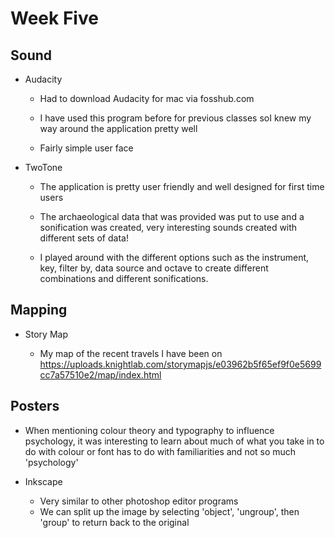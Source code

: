 # Week Five

## Sound

- Audacity

  - Had to download Audacity for mac via fosshub.com

  - I have used this program before for previous classes soI knew my way around the application pretty well

  - Fairly simple user face


- TwoTone

   - The application is pretty user friendly and well designed for first time users
   
   - The archaeological data that was provided was put to use and a sonification was created, very interesting sounds created with different sets of data!
   
   - I played around with the different options such as the instrument, key, filter by, data source and octave to create different combinations and different sonifications.
   

## Mapping

- Story Map

  - My map of the recent travels I have been on 
  https://uploads.knightlab.com/storymapjs/e03962b5f65ef9f0e5699cc7a57510e2/map/index.html
  
  
## Posters

- When mentioning colour theory and typography to influence psychology, it was interesting to learn about much of what you take in to do with colour or font has to do with familiarities and not so much 'psychology'

- Inkscape

  - Very similar to other photoshop editor programs
  - We can split up the image by selecting 'object', 'ungroup', then 'group' to return back to the original
  





